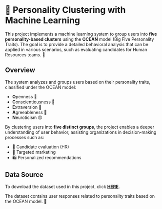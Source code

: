 # 🧠 Personality Clustering with Machine Learning

This project implements a machine learning system to group users into **five personality-based clusters** using the **OCEAN** model (Big Five Personality Traits). The goal is to provide a detailed behavioral analysis that can be applied in various scenarios, such as evaluating candidates for Human Resources teams. 💼

## Overview
The system analyzes and groups users based on their personality traits, classified under the OCEAN model:

- **O**penness 🌱
- **C**onscientiousness 📝
- **E**xtraversion 🌟
- **A**greeableness 🤝
- **N**euroticism 😟

By clustering users into **five distinct groups**, the project enables a deeper understanding of user behavior, assisting organizations in decision-making processes such as:
- 👥 Candidate evaluation (HR)
- 🎯 Targeted marketing
- 🛍️ Personalized recommendations

## Data Source
To download the dataset used in this project, click [**HERE**](https://drive.google.com/file/d/1wd86Aqw_m-H-HYIK3L0F3mB8NsXtYzSx/view?usp=drive_link).

The dataset contains user responses related to personality traits based on the OCEAN model. 📂
